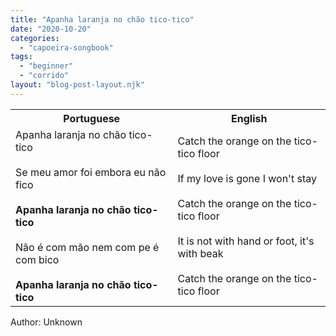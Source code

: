 ```yaml
---
title: "Apanha laranja no chão tico-tico"
date: "2020-10-20"
categories: 
  - "capoeira-songbook"
tags: 
  - "beginner"
  - "corrido"
layout: "blog-post-layout.njk"
---
```


<table class="capoeira-table">
    <tr class="header-row">
        <th>Portuguese</th>
        <th>English</th>
    </tr>
    <tr>
        <td>Apanha laranja no chão tico-tico<br><br>
Se meu amor foi embora eu não fico<br><br>
<strong>Apanha laranja no chão tico-tico</strong><br><br>
Não é com mão nem com pe é com bico<br><br>
<strong>Apanha laranja no chão tico-tico</strong></td>
        <td>Catch the orange on the tico-tico floor<br><br>
If my love is gone I won't stay<br><br>
Catch the orange on the tico-tico floor<br><br>
It is not with hand or foot, it's with beak<br><br>
Catch the orange on the tico-tico floor</td>
    </tr>
</table>

<figcaption>
Author: Unknown
</figcaption>